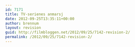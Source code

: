 ```yaml
---
id: 7171
title: TV-serienes anmarsj
date: 2012-09-25T13:35:11+00:00
author: brennum
layout: revision
guid: http://filmbloggen.net/2012/09/25/7142-revision-2/
permalink: /2012/09/25/7142-revision-2/
---
```

